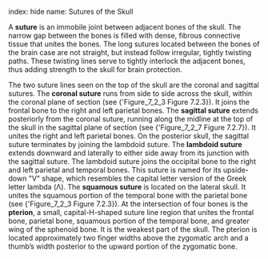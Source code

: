 index: hide
name: Sutures of the Skull

A  **suture** is an immobile joint between adjacent bones of the skull. The narrow gap between the bones is filled with dense, fibrous connective tissue that unites the bones. The long sutures located between the bones of the brain case are not straight, but instead follow irregular, tightly twisting paths. These twisting lines serve to tightly interlock the adjacent bones, thus adding strength to the skull for brain protection.

The two suture lines seen on the top of the skull are the coronal and sagittal sutures. The  **coronal suture** runs from side to side across the skull, within the coronal plane of section (see {'Figure_7_2_3 Figure 7.2.3}). It joins the frontal bone to the right and left parietal bones. The  **sagittal suture** extends posteriorly from the coronal suture, running along the midline at the top of the skull in the sagittal plane of section (see {'Figure_7_2_7 Figure 7.2.7}). It unites the right and left parietal bones. On the posterior skull, the sagittal suture terminates by joining the lambdoid suture. The  **lambdoid suture** extends downward and laterally to either side away from its junction with the sagittal suture. The lambdoid suture joins the occipital bone to the right and left parietal and temporal bones. This suture is named for its upside-down "V" shape, which resembles the capital letter version of the Greek letter lambda (Λ). The  **squamous suture** is located on the lateral skull. It unites the squamous portion of the temporal bone with the parietal bone (see {'Figure_7_2_3 Figure 7.2.3}). At the intersection of four bones is the  **pterion**, a small, capital-H-shaped suture line region that unites the frontal bone, parietal bone, squamous portion of the temporal bone, and greater wing of the sphenoid bone. It is the weakest part of the skull. The pterion is located approximately two finger widths above the zygomatic arch and a thumb’s width posterior to the upward portion of the zygomatic bone.
